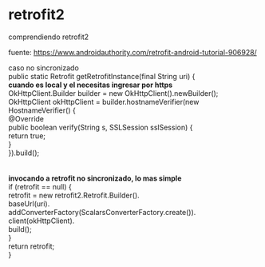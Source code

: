 # retrofit2
comprendiendo retrofit2<br>

fuente: https://www.androidauthority.com/retrofit-android-tutorial-906928/<br>

caso no sincronizado<br>
 public static Retrofit getRetrofitInstance(final String uri) {<br>
**cuando es local y el necesitas ingresar por https**<br>
        OkHttpClient.Builder builder = new OkHttpClient().newBuilder();<br>
        OkHttpClient okHttpClient = builder.hostnameVerifier(new HostnameVerifier() {<br>
            @Override<br>
            public boolean verify(String s, SSLSession sslSession) {<br>
                return true;<br>
            }<br>
        }).build();<br>
<br><br>
**invocando a retrofit no sincronizado, lo mas simple**<br>
        if (retrofit == null) {<br>
            retrofit = new retrofit2.Retrofit.Builder().<br>
                    baseUrl(uri).<br>
                    addConverterFactory(ScalarsConverterFactory.create()).<br>
                    client(okHttpClient).<br>
                    build();<br>
        }<br>
        return retrofit;<br>
    }<br>
